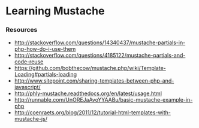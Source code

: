 Learning Mustache
=================

### Resources
* http://stackoverflow.com/questions/14340437/mustache-partials-in-php-how-do-i-use-them
* http://stackoverflow.com/questions/4185122/mustache-partials-and-code-reuse
* https://github.com/bobthecow/mustache.php/wiki/Template-Loading#partials-loading
* http://www.sitepoint.com/sharing-templates-between-php-and-javascript/
* http://phly-mustache.readthedocs.org/en/latest/usage.html
* http://runnable.com/UnOREJaAvoYYAABu/basic-mustache-example-in-php
* http://coenraets.org/blog/2011/12/tutorial-html-templates-with-mustache-js/
